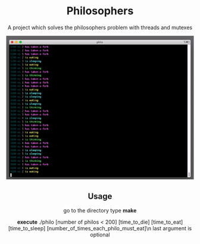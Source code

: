 <h1 align="center">Philosophers</h1>
<p align="center">A project which solves the philosophers problem with threads and mutexes</p>

![running](docs/ezgif.com-gif-maker-2.gif)
<h2 align="center">Usage</h2>
<p align="center">go to the directory type <b> make </b> </p>
<p align="center"> <b> execute </b> ./philo [number of philos < 200] [time_to_die] [time_to_eat] [time_to_sleep] [number_of_times_each_philo_must_eat]\n last argument is optional</p>